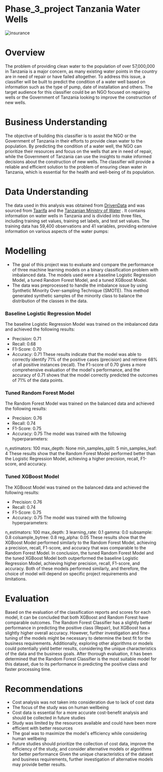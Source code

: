 # Phase_3_project Tanzania Water Wells

![insurance](https://miro.medium.com/v2/resize:fit:1400/format:webp/1*Wme4Qf9vUx2ZEe6J7iKB6g.jpeg)

# Overview
The problem of providing clean water to the population of over 57,000,000 in Tanzania is a major concern, as many existing water points in the country are in need of repair or have failed altogether. To address this issue, a classifier will be built to predict the condition of a water well based on information such as the type of pump, date of installation and others. The target audience for this classifier could be an NGO focused on repairing wells or the Government of Tanzania looking to improve the construction of new wells.

# Business Understanding
The objective of building this classifier is to assist the NGO or the Government of Tanzania in their efforts to provide clean water to the population. By predicting the condition of a water well, the NGO can prioritize their resources and focus on the wells that are in need of repair, while the Government of Tanzania can use the insights to make informed decisions about the construction of new wells. The classifier will provide a reliable and efficient solution to the problem of ensuring clean water in Tanzania, which is essential for the health and well-being of its population.

# Data Understanding
The data used in this analysis was obtained from <a href="https://www.drivendata.org/competitions/7/pump-it-up-data-mining-the-water-table/page/25/">DrivenData</a> and was sourced from <a href="https://taarifa.org/">Taarifa</a> and the  <a href="https://www.maji.go.tz/">Tanzanian Ministry of Water</a> . It contains information on water wells in Tanzania and is divided into three files, including training set values, training set labels, and test set values. The training data has 59,400 observations and 41 variables, providing extensive information on various aspects of the water pumps:

# Modelling
- The goal of this project was to evaluate and compare the performance of three machine learning models on a binary classification problem with imbalanced data. The models used were a baseline Logistic Regression Model, a tuned Random Forest Model, and a tuned XGBoost Model.
- The data was preprocessed to handle the imbalance issue by using Synthetic Minority Over-sampling Technique (SMOTE). This method generated synthetic samples of the minority class to balance the distribution of the classes in the data.
### Baseline Logistic Regression Model
The baseline Logistic Regression Model was trained on the imbalanced data and achieved the following results:
- Precision: 0.71
- Recall: 0.68
- F1-Score: 0.70
- Accuracy: 0.71
These results indicate that the model was able to correctly identify 71% of the positive cases (precision) and retrieve 68% of all positive instances (recall). The F1-score of 0.70 gives a more comprehensive evaluation of the model's performance, and the accuracy of 0.71 shows that the model correctly predicted the outcomes of 71% of the data points.
### Tuned Random Forest Model
The Random Forest Model was trained on the balanced data and achieved the following results:

- Precision: 0.76
- Recall: 0.74
- F1-Score: 0.75
- Accuracy: 0.75
The model was trained with the following hyperparameters:

n_estimators: 100
max_depth: None
min_samples_split: 5
min_samples_leaf: 4
These results show that the Random Forest Model performed better than the Logistic Regression Model, achieving a higher precision, recall, F1-score, and accuracy.
### Tuned XGBoost Model
The XGBoost Model was trained on the balanced data and achieved the following results:
- Precision: 0.76
- Recall: 0.74
- F1-Score: 0.75
- Accuracy: 0.75
The model was trained with the following hyperparameters:

n_estimators: 100
max_depth: 3
learning_rate: 0.1
gamma: 0.0
subsample: 0.8
colsample_bytree: 0.8
reg_alpha: 0.05
These results show that the XGBoost Model performed similarly to the Random Forest Model, achieving a precision, recall, F1-score, and accuracy that was comparable to the Random Forest Model.
In conclusion, the tuned Random Forest Model and the tuned XGBoost Model both outperformed the baseline Logistic Regression Model, achieving higher precision, recall, F1-score, and accuracy. Both of these models performed similarly, and therefore, the choice of model will depend on specific project requirements and limitations.

# Evaluation
Based on the evaluation of the classification reports and scores for each model, it can be concluded that both XGBoost and Random Forest have comparable outcomes. The Random Forest Classifier has a slightly better performance in predicting the positive class (Repair), but XGBoost has a slightly higher overall accuracy. However, further investigation and fine-tuning of the models might be necessary to determine the best fit for the business requirements. Additionally, exploring other algorithms or models could potentially yield better results, considering the unique characteristics of the data and the business goals. After thorough evaluation, it has been determined that the Random Forest Classifier is the most suitable model for this dataset, due to its performance in predicting the positive class and faster processing time.

# Recommendations
- Cost analysis was not taken into consideration due to lack of cost data
- The focus of the study was on human wellbeing
- Cost data is essential for a more accurate cost-benefit analysis and should be collected in future studies
- Study was limited by the resources available and could have been more efficient with better resources
- The goal was to maximize the model's efficiency while considering human wellbeing
- Future studies should prioritize the collection of cost data, improve the efficiency of the study, and consider alternative models or algorithms for better performance
Given the unique characteristics of the dataset and business requirements, further investigation of alternative models may provide better results.
